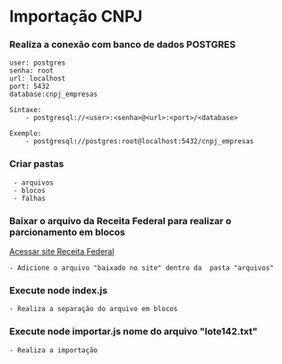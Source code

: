 # Importação CNPJ

### Realiza a conexão com banco de dados POSTGRES
	
	user: postgres
	senha: root
	url: localhost
	port: 5432
	database:cnpj_empresas

	Sintaxe:
		- postgresql://<user>:<senha>@<url>:<port>/<database>

	Exemplo:
		- postgresql://postgres:root@localhost:5432/cnpj_empresas

### Criar pastas
	 - arquivos
	 - blocos
	 - falhas

### Baixar o arquivo da Receita Federal para realizar o parcionamento em blocos

<a href="http://receita.economia.gov.br/orientacao/tributaria/cadastros/cadastro-nacional-de-pessoas-juridicas-cnpj/dados-publicos-cnpj">Acessar site Receita Federal</a>

	- Adicione o arquivo "baixado no site" dentro da  pasta "arquivos"

### Execute node index.js
	- Realiza a separação do arquivo em blocos

### Execute node importar.js nome do arquivo "lote142.txt"
	- Realiza a importação 